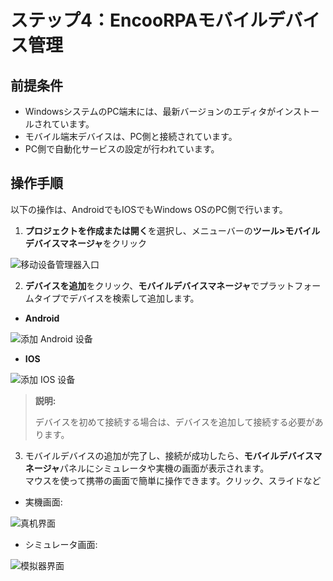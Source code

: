 # ステップ4：EncooRPAモバイルデバイス管理

## 前提条件

- WindowsシステムのPC端末には、最新バージョンのエディタがインストールされています。
- モバイル端末デバイスは、PC側と接続されています。
- PC側で自動化サービスの設定が行われています。

## 操作手順
以下の操作は、AndroidでもIOSでもWindows OSのPC側で行います。

1. **プロジェクトを作成または開く**を選択し、メニューバーの**ツール>モバイルデバイスマネージャ**をクリック

![移动设备管理器入口](https://docimages.blob.core.chinacloudapi.cn/images/Studio/mobiledevicesmanage20201104.png)

2. **デバイスを追加**をクリック、**モバイルデバイスマネージャ**でプラットフォームタイプでデバイスを検索して追加します。

- **Android**  

![添加 Android 设备](https://docimages.blob.core.chinacloudapi.cn/images/Studio/adddevices20201104.png)

- **IOS**  

![添加 IOS 设备](https://docimages.blob.core.chinacloudapi.cn/images/Studio/addiosmobile20201209.png)  

> **説明:**
>
> デバイスを初めて接続する場合は、デバイスを追加して接続する必要があります。


3. モバイルデバイスの追加が完了し、接続が成功したら、**モバイルデバイスマネージャ**パネルにシミュレータや実機の画面が表示されます。<br>
   マウスを使って携帯の画面で簡単に操作できます。クリック、スライドなど

- 実機画面:

![真机界面](https://docimages.blob.core.chinacloudapi.cn/images/Studio/mobileUI20201104.png)

- シミュレータ画面:

![模拟器界面](https://docimages.blob.core.chinacloudapi.cn/images/Studio/monitorUI20201104.png)
